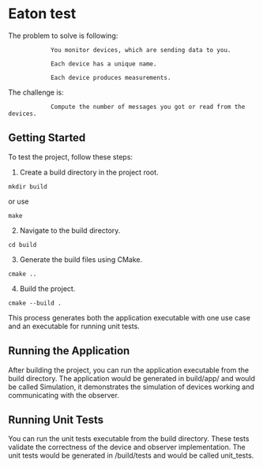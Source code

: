 # Eaton test

The problem to solve is following:

                You monitor devices, which are sending data to you.

                Each device has a unique name.

                Each device produces measurements.

The challenge is:

                Compute the number of messages you got or read from the devices.

## Getting Started

To test the project, follow these steps:

1. Create a build directory in the project root.

```shell
mkdir build
```

or use

```shell
make
```

2. Navigate to the build directory.

```shell
cd build
```

3. Generate the build files using CMake.

```shell
cmake ..
```

4. Build the project.

```shell
cmake --build .
```

This process generates both the application executable with one use case and an executable for running unit tests.

## Running the Application

After building the project, you can run the application executable from the build directory. The application would be generated in build/app/ and would be called Simulation, it demonstrates the simulation of devices working and communicating with the observer.

## Running Unit Tests

You can run the unit tests executable from the build directory. These tests validate the correctness of the device and observer implementation. The unit tests would be generated in /build/tests and would be called unit_tests.